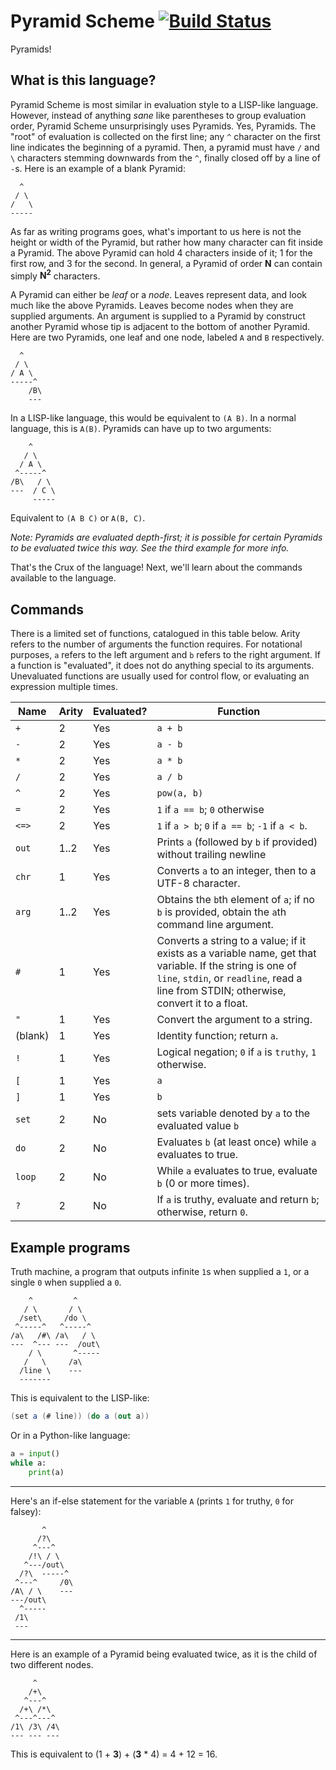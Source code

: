 # Pyramid Scheme [![Build Status](https://travis-ci.org/MarcinKonowalczyk/Pyramid-Scheme.svg?branch=add_tests)](https://travis-ci.org/MarcinKonowalczyk/Pyramid-Scheme)

Pyramids!

## What is this language?

Pyramid Scheme is most similar in evaluation style to a LISP-like language. However, instead of anything _sane_ like parentheses to group evaluation order, Pyramid Scheme unsurprisingly uses Pyramids. Yes, Pyramids. The "root" of evaluation is collected on the first line; any `^` character on the first line indicates the beginning of a pyramid. Then, a pyramid must have `/` and `\` characters stemming downwards from the `^`, finally closed off by a line of `-`s. Here is an example of a blank Pyramid:

```
  ^
 / \
/   \
-----
```

As far as writing programs goes, what's important to us here is not the height or width of the Pyramid, but rather how many character can fit inside a Pyramid. The above Pyramid can hold 4 characters inside of it; 1 for the first row, and 3 for the second. In general, a Pyramid of order **N** can contain simply **N<sup>2</sup>** characters.

A Pyramid can either be _leaf_ or a _node_. Leaves represent data, and look much like the above Pyramids. Leaves become nodes when they are supplied arguments. An argument is supplied to a Pyramid by construct another Pyramid whose tip is adjacent to the bottom of another Pyramid. Here are two Pyramids, one leaf and one node, labeled `A` and `B` respectively.

```
  ^
 / \
/ A \
-----^
    /B\
    ---
```

In a LISP-like language, this would be equivalent to `(A B)`. In a normal language, this is `A(B)`. Pyramids can have up to two arguments:

```
    ^
   / \
  / A \
 ^-----^
/B\   / \
---  / C \
     -----
```

Equivalent to `(A B C)` or `A(B, C)`.

_Note: Pyramids are evaluated depth-first; it is possible for certain Pyramids to be evaluated twice this way. See the third example for more info._

That's the Crux of the language! Next, we'll learn about the commands available to the language.

## Commands

There is a limited set of functions, catalogued in this table below. Arity refers to the number of arguments the function requires. For notational purposes, `a` refers to the left argument and `b` refers to the right argument. If a function is "evaluated", it does not do anything special to its arguments. Unevaluated functions are usually used for control flow, or evaluating an expression multiple times.

| Name       | Arity | Evaluated? | Function |
| ---------- | ----- | ---------- | -------- |
| `+`        | 2     | Yes        | `a + b`  |
| `-`        | 2     | Yes        | `a - b`  |
| `*`        | 2     | Yes        | `a * b`  |
| `/`        | 2     | Yes        | `a / b`  |
| `^`        | 2     | Yes        | `pow(a, b)` |
| `=`        | 2     | Yes        | `1` if `a == b`; `0` otherwise |
| `<=>`      | 2     | Yes        | `1` if `a > b`; `0` if `a == b`; `-1` if `a < b`. |
| `out`      | 1..2  | Yes        | Prints `a` (followed by `b` if provided) without trailing newline |
| `chr`      | 1     | Yes        | Converts `a` to an integer, then to a UTF-8 character. |
| `arg`      | 1..2  | Yes        | Obtains the `b`th element of `a`; if no `b` is provided, obtain the `a`th command line argument. |
| `#`        | 1     | Yes        | Converts a string to a value; if it exists as a variable name, get that variable. If the string is one of `line`, `stdin`, or `readline`, read a line from STDIN; otherwise, convert it to a float. |
| `"`        | 1     | Yes        | Convert the argument to a string. |
| (blank)    | 1     | Yes        | Identity function; return `a`. |
| `!`        | 1     | Yes        | Logical negation; `0` if `a` is `truthy`, `1` otherwise. |
| `[`        | 1     | Yes        | `a` |
| `]`        | 1     | Yes        | `b` |
| `set`      | 2     | No         | sets variable denoted by `a` to the evaluated value `b` |
| `do`       | 2     | No         | Evaluates `b` (at least once) while `a` evaluates to true. |
| `loop`     | 2     | No         | While `a` evaluates to true, evaluate `b` (0 or more times). |
| `?`        | 2     | No         | If `a` is truthy, evaluate and return `b`; otherwise, return `0`. |


## Example programs

Truth machine, a program that outputs infinite `1`s when supplied a `1`, or a single `0` when supplied a `0`.

```
    ^         ^
   / \       / \
  /set\     /do \
 ^-----^   ^-----^
/a\   /#\ /a\   / \
---  ^--- ---  /out\
    / \       ^-----
   /   \     /a\
  /line \    ---
  ------- 
```
This is equivalent to the LISP-like:

```cs
(set a (# line)) (do a (out a))
```

Or in a Python-like language:

```python
a = input()
while a:
    print(a)
```

----

Here's an if-else statement for the variable `A` (prints `1` for truthy, `0` for falsey):

```
       ^
      /?\
     ^---^
    /!\ / \
   ^---/out\
  /?\  -----^
 ^---^     /0\
/A\ / \    ---
---/out\
  ^-----
 /1\
 ---
```

----

Here is an example of a Pyramid being evaluated twice, as it is the child of two different nodes.

```
     ^
    /+\
   ^---^
  /+\ /*\
 ^---^---^
/1\ /3\ /4\
--- --- ---
```

This is equivalent to (1 + **3**) + (**3** * 4) = 4 + 12 = 16.
